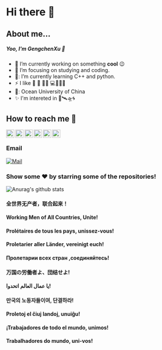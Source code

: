 # Hi there 👋

## About me...

##### Yoo, I'm GengchenXu :wave:
- 🔭 I’m currently working on something **cool** :wink:
- 🏢 I’m focusing on studying and coding.
- 🧭: I’m currently learning C++ and python.
- :zap: I like :ping_pong: :volleyball: :swimming_man: :computer:🤿🎾📱
- 🏫: Ocean University of China
- ✨ I'm intereted in 🚀🛰🛸🌀

## How to reach me :beers:

<a href="https://www.linkedin.com/in/%E5%BA%9A%E8%BE%B0-%E5%BE%90-5452431ab/">
  <img align="left" alt="XU's Linkdein" width="22px" src="https://cdn.jsdelivr.net/npm/simple-icons@v3/icons/linkedin.svg" />
</a>
<a href="https://github.com/GengchenXU">
  <img align="left" alt="XU's Github" width="22px" src="https://cdn.jsdelivr.net/npm/simple-icons@v3/icons/github.svg" />
</a>
<a href="https://t.me/if_true_return_false">
  <img align="left" alt="XU's Telegram" width="22px" src="https://cdn.jsdelivr.net/npm/simple-icons@v3/icons/telegram.svg" />
</a>
<a href="https://leetcode-cn.com/u/ji-shi-gu-du-yi-jiu-qian-xing/">
  <img align="left" alt="XU's leetcode" width="22px" src="https://cdn.jsdelivr.net/npm/simple-icons@3.2.0/icons/leetcode.svg" />
</a>
<a href="https://www.instagram.com/kenneth_xu_forever/">
  <img align="left" alt="XU's instagram" width="22px" src="https://cdn.jsdelivr.net/npm/simple-icons@3.2.0/icons/instagram.svg" />
</a>
<a href="https://github.com/GengchenXU/GengchenXu/blob/master/mmqrcode1597635358523.png">
  <img align="left" alt="XU's WeChat" width="22px" src="https://cdn.jsdelivr.net/npm/simple-icons@3.5.0/icons/wechat.svg" />
</a>

<br/>


### Email

[![Mail](https://img.shields.io/badge/-xgcjishigudu@gmail.com-gray?style=flat-square&logo=gmail&logoColor=red)](mailto:xgcjishigudu@gmail.com)

### Show some ❤️ by starring some of the repositories!
![Anurag's github stats](https://github-readme-stats.vercel.app/api?username=GengchenXU&show_icons=true&theme=tokyonight)
  
#### 全世界无产者，联合起来！    
#### Working Men of All Countries, Unite!
#### Prolétaires de tous les pays, unissez-vous!   
#### Proletarier aller Länder, vereinigt euch!  
#### Пролетарии всех стран ,соединяйтесь!  
#### 万国の労働者よ、団结せよ!
#### يا عمال العالم اتحدوا!‎ 
#### 만국의 노동자들이여, 단결하라!
#### Proletoj el ĉiuj landoj, unuiĝu!
#### ¡Trabajadores de todo el mundo, unimos!
#### Trabalhadores do mundo, uni-vos! 
